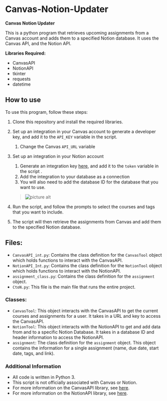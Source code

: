 # Canvas-Notion-Updater

**Canvas Notion Updater**

This is a python program that retrieves upcoming assignments from a Canvas account and adds them to a specified Notion database. It uses the Canvas API, and the Notion API.

**Libraries Required:**

- CanvasAPI
- NotionAPI
- tkinter
- requests
- datetime

## How to use

To use this program, follow these steps:

1. Clone this repository and install the required libraries.

2. Set up an integration in your Canvas account to generate a developer key, and add it to the `API_KEY` variable in the script.
    1. Change the Canvas `API_URL` variable

3. Set up an integration in your Notion account
    1. Generate an integration key [here](https://www.notion.so/my-integrations), and add it to the `token` variable in the script . 
    2. Add the integration to your database as a connection
    3. You will also need to add the database ID for the database that you want to use. 
    >![picture alt](https://files.readme.io/62e5027-notion_database_id.png "Title is optional")

4. Run the script, and follow the prompts to select the courses and tags that you want to include.

5. The script will then retrieve the assignments from Canvas and add them to the specified Notion database.

## Files:

* `CanvasAPI_int.py`: Contains the class definition for the `CanvasTool` object which holds functions to interact with the CanvasAPI.
* `NotionAPI_Int.py`: Contains the class definition for the `NotionTool` object which holds functions to interact with the NotionAPI.
* `assignment_class.py`: Contains the class definition for the `assignment` object.
* `CtoN.py`: This file is the main file that runs the entire project.

### Classes:

* `CanvasTool`: This object interacts with the CanvasAPI to get the current courses and assignments for a user. It takes in a URL and key to access the CanvasAPI.
* `NotionTool`: This object interacts with the NotionAPI to get and add data from and to a specific Notion Database. It takes in a database ID and header information to access the NotionAPI.
* `assignment`: The class definition for the `assignment` object. This object contains the information for a single assignment (name, due date, start date, tags, and link). 

### Additional Information

- All code is written in Python 3.
- This script is not officially associated with Canvas or Notion.
- For more information on the CanvasAPI library, see [here](https://github.com/ucfopen/canvasapi).
- For more information on the NotionAPI library, see [here](https://developers.notion.com/docs/getting-started). 
